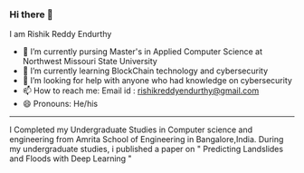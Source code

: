 ### Hi there 👋
I am Rishik Reddy Endurthy

- 🔭 I’m currently pursing Master's in Applied Computer Science at Northwest Missouri State University
- 🌱 I’m currently learning BlockChain technology and cybersecurity
- 🤔 I’m looking for help with anyone who had knowledge on cybersecurity 
- 📫 How to reach me: Email id : rishikreddyendurthy@gmail.com
- 😄 Pronouns: He/his

----

I Completed my Undergraduate Studies in Computer science and engineering from Amrita School of Engineering in Bangalore,India.
During my undergraduate studies, i published a paper on " Predicting Landslides and Floods with Deep Learning " 
